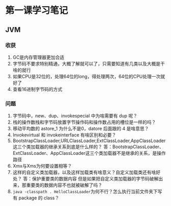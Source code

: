 # 第一课学习笔记

## JVM
### 收获
1. GC是内存管理器更加合适
2. 字节码不要求特别精通，大概了解就可以了，只需要知道有几类以及大概是干啥的就行
3. 如果CPU是32位的，处理64位的long，得处理两次，64位的CPU处理一次就好了
4. 查看16进制字节码的方式

### 问题
1. 字节码中，new、dup、invokespecial 中为啥需要有 dup 呢？
2. 栈的操作数栈和字节码放置字节操作码和操作数占用的槽位是一样的吗？
3. 移动平均数的 astore_1 为什么不是0，datore 后面跟的 4 是啥意思？
4. Invokevirtual 和 invokeinterface 有啥区别和必要？
5. BootstrapClassLoader,URLClassLoader,ExtClassLoader,AppClassLoader 这三个类加载器的继承关系到底是什么样的？
答：BootstrapClassLoader、ExtClassLoader、AppClassLoader这三个类加载器不是继承的关系，是操作路径
6. Xmx与Xms为何要设置相等？
7. 这样的自定义类加载器，以及这样加载类有啥意义？自定义加载类还有啥好处？
答：保护重要类的数据内容
    但是如果把自定义类加载器的字节码破解出来，那重要类的数据内容不也就被破解了吗？
8. `java -classpath . HelloClassLoader`为何不行？怎么执行当前文件夹下写有 package 的 class？